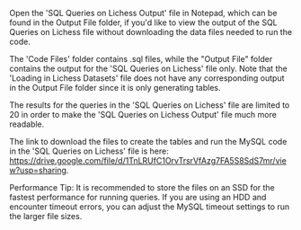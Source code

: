 Open the 'SQL Queries on Lichess Output' file in Notepad, which can be found in the Output File folder, if you'd like to view the output of the SQL Queries on Lichess file without downloading the data files needed to run the code.

The 'Code Files' folder contains .sql files, while the "Output File" folder contains the output for the 'SQL Queries on Lichess' file only. Note that the 'Loading in Lichess Datasets' file does not have any corresponding output in the Output File folder since it is only generating tables.

The results for the queries in the 'SQL Queries on Lichess' file are limited to 20 in order to make the 'SQL Queries on Lichess Output' file much more readable.

The link to download the files to create the tables and run the MySQL code in the 'SQL Queries on Lichess' file is here: https://drive.google.com/file/d/1TnLRUfC1OrvTrsrVfAzg7FA5S8SdS7mr/view?usp=sharing.

Performance Tip: It is recommended to store the files on an SSD for the fastest performance for running queries. If you are using an HDD and encounter timeout errors, you can adjust the MySQL timeout settings to run the larger file sizes.
